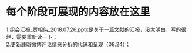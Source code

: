 每个阶段可展现的内容放在这里
========================
1.组会汇报_贾相伟_2018.07.26.pptx是关于一篇文献的汇报，没太明白，写的很烂，需要重新读一下；<br>
2.更新鹿晗微博评论情感分析的代码和呈现（08.24）；<br>

